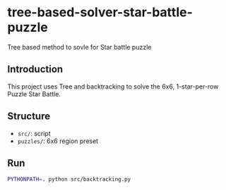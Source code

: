 # tree-based-solver-star-battle-puzzle
Tree based method to sovle for Star battle puzzle

## Introduction
This project uses Tree and backtracking to solve the 6x6, 1-star-per-row Puzzle Star Battle.

## Structure
- `src/`: script
- `puzzles/`: 6x6 region preset

## Run
```bash
PYTHONPATH=. python src/backtracking.py
```
